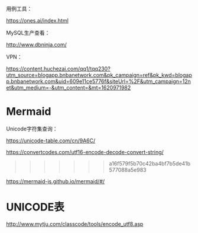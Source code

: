 用例工具：

https://ones.ai/index.html

MySQL生产查看：

http://www.dbninja.com/

VPN：

https://content.huchezai.com/qq1/tqq230?utm_source=blogapp.bnbanetwork.com&pk_campaign=ref&pk_kwd=blogapp.bnbanetwork.com&uid=609e11ce5776f&siteUrl=%2F&utm_campaign=12net&utm_medium=-&utm_content=&mt=1620971982

Mermaid
=======
Unicode字符集查询：

https://unicode-table.com/cn/9A6C/

https://convertcodes.com/utf16-encode-decode-convert-string/

>>>>>>> a16f579f5b70c42ba4bf7b5de41b577088a5e983

https://mermaid-js.github.io/mermaid/#/

# UNICODE表

http://www.mytju.com/classcode/tools/encode_utf8.asp

